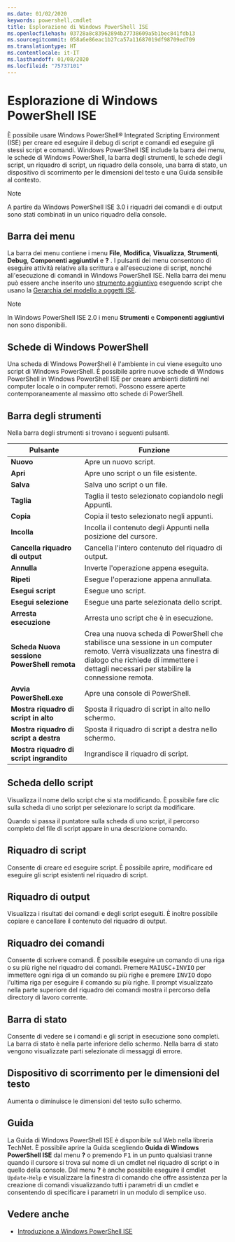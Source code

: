 ```yaml
---
ms.date: 01/02/2020
keywords: powershell,cmdlet
title: Esplorazione di Windows PowerShell ISE
ms.openlocfilehash: 03728a8c83962894b27738609a5b1bec841fdb13
ms.sourcegitcommit: 058a6e86eac1b27ca57a11687019df98709ed709
ms.translationtype: HT
ms.contentlocale: it-IT
ms.lasthandoff: 01/08/2020
ms.locfileid: "75737101"
---
```

# <a name="exploring-the-windows-powershell-ise"></a>Esplorazione di Windows PowerShell ISE

È possibile usare Windows PowerShell® Integrated Scripting Environment (ISE) per creare ed eseguire il debug di script e comandi ed eseguire gli stessi script e comandi. Windows PowerShell ISE include la barra dei menu, le schede di Windows PowerShell, la barra degli strumenti, le schede degli script, un riquadro di script, un riquadro della console, una barra di stato, un dispositivo di scorrimento per le dimensioni del testo e una Guida sensibile al contesto.

> [!NOTE]
> A partire da Windows PowerShell ISE 3.0 i riquadri dei comandi e di output sono stati combinati in un unico riquadro della console.

## <a name="menu-bar"></a>Barra dei menu

La barra dei menu contiene i menu **File**, **Modifica**, **Visualizza**, **Strumenti**, **Debug**, **Componenti aggiuntivi** e **?** . I pulsanti dei menu consentono di eseguire attività relative alla scrittura e all'esecuzione di script, nonché all'esecuzione di comandi in Windows PowerShell ISE. Nella barra dei menu può essere anche inserito uno [strumento aggiuntivo](object-model/The-ISEAddOnTool-Object.md) eseguendo script che usano la [Gerarchia del modello a oggetti ISE](object-model/The-ISE-Object-Model-Hierarchy.md).

> [!NOTE]
> In Windows PowerShell ISE 2.0 i menu **Strumenti** e **Componenti aggiuntivi** non sono disponibili.

## <a name="windows-powershell-tabs"></a>Schede di Windows PowerShell

Una scheda di Windows PowerShell è l'ambiente in cui viene eseguito uno script di Windows PowerShell. È possibile aprire nuove schede di Windows PowerShell in Windows PowerShell ISE per creare ambienti distinti nel computer locale o in computer remoti. Possono essere aperte contemporaneamente al massimo otto schede di PowerShell.

## <a name="toolbar"></a>Barra degli strumenti

Nella barra degli strumenti si trovano i seguenti pulsanti.

|             Pulsante             |                                                                                     Funzione                                                                                     |
| ------------------------------ | -------------------------------------------------------------------------------------------------------------------------------------------------------------------------------- |
| **Nuovo**                        | Apre un nuovo script.                                                                                                                                                              |
| **Apri**                       | Apre uno script o un file esistente.                                                                                                                                                |
| **Salva**                       | Salva uno script o un file.                                                                                                                                                          |
| **Taglia**                        | Taglia il testo selezionato copiandolo negli Appunti.                                                                                                                           |
| **Copia**                       | Copia il testo selezionato negli appunti.                                                                                                                                       |
| **Incolla**                      | Incolla il contenuto degli Appunti nella posizione del cursore.                                                                                                                     |
| **Cancella riquadro di output**          | Cancella l'intero contenuto del riquadro di output.                                                                                                                                           |
| **Annulla**                       | Inverte l'operazione appena eseguita.                                                                                                                                     |
| **Ripeti**                       | Esegue l'operazione appena annullata.                                                                                                                                        |
| **Esegui script**                 | Esegue uno script.                                                                                                                                                                   |
| **Esegui selezione**              | Esegue una parte selezionata dello script.                                                                                                                                             |
| **Arresta esecuzione**             | Arresta uno script che è in esecuzione.                                                                                                                                                  |
| **Scheda Nuova sessione PowerShell remota**  | Crea una nuova scheda di PowerShell che stabilisce una sessione in un computer remoto. Verrà visualizzata una finestra di dialogo che richiede di immettere i dettagli necessari per stabilire la connessione remota. |
| **Avvia PowerShell.exe**       | Apre una console di PowerShell.                                                                                                                                                      |
| **Mostra riquadro di script in alto**       | Sposta il riquadro di script in alto nello schermo.                                                                                                                                 |
| **Mostra riquadro di script a destra**     | Sposta il riquadro di script a destra nello schermo.                                                                                                                               |
| **Mostra riquadro di script ingrandito** | Ingrandisce il riquadro di script.                                                                                                                                                       |

## <a name="script-tab"></a>Scheda dello script

Visualizza il nome dello script che si sta modificando. È possibile fare clic sulla scheda di uno script per selezionare lo script da modificare.

Quando si passa il puntatore sulla scheda di uno script, il percorso completo del file di script appare in una descrizione comando.

## <a name="script-pane"></a>Riquadro di script

Consente di creare ed eseguire script. È possibile aprire, modificare ed eseguire gli script esistenti nel riquadro di script.

## <a name="output-pane"></a>Riquadro di output

Visualizza i risultati dei comandi e degli script eseguiti. È inoltre possibile copiare e cancellare il contenuto del riquadro di output.

## <a name="command-pane"></a>Riquadro dei comandi

Consente di scrivere comandi. È possibile eseguire un comando di una riga o su più righe nel riquadro dei comandi. Premere <kbd>MAIUSC</kbd>+<kbd>INVIO</kbd> per immettere ogni riga di un comando su più righe e premere <kbd>INVIO</kbd> dopo l'ultima riga per eseguire il comando su più righe. Il prompt visualizzato nella parte superiore del riquadro dei comandi mostra il percorso della directory di lavoro corrente.

## <a name="status-bar"></a>Barra di stato

Consente di vedere se i comandi e gli script in esecuzione sono completi. La barra di stato è nella parte inferiore dello schermo. Nella barra di stato vengono visualizzate parti selezionate di messaggi di errore.

## <a name="text-size-slider"></a>Dispositivo di scorrimento per le dimensioni del testo

Aumenta o diminuisce le dimensioni del testo sullo schermo.

## <a name="help"></a>Guida

La Guida di Windows PowerShell ISE è disponibile sul Web nella libreria TechNet. È possibile aprire la Guida scegliendo **Guida di Windows PowerShell ISE** dal menu **?** o premendo <kbd>F1</kbd> in un punto qualsiasi tranne quando il cursore si trova sul nome di un cmdlet nel riquadro di script o in quello della console.
Dal menu **?** è anche possibile eseguire il cmdlet `Update-Help` e visualizzare la finestra di comando che offre assistenza per la creazione di comandi visualizzando tutti i parametri di un cmdlet e consentendo di specificare i parametri in un modulo di semplice uso.

## <a name="see-also"></a>Vedere anche

- [Introduzione a Windows PowerShell ISE](Introducing-the-Windows-PowerShell-ISE.md)

